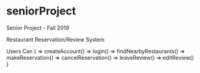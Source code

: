 # seniorProject
Senior Project - Fall 2019

Restaurant Reservation/Review System

Users Can {
    => createAccount()
    => login()
    => findNearbyRestaurants()
    => makeReservation()
    => cancelReservation()
    => leaveReview()
    => editReview()
}
